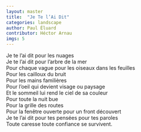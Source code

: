 ```yaml
---
layout: master
title:  "Je Te l’Ai Dit"
categories: landscape
author: Paul Éluard
contributor: Héctor Arnau
imgs: 5
---
```


Je te l’ai dit pour les nuages  
Je te l’ai dit pour l’arbre de la mer  
Pour chaque vague pour les oiseaux dans les feuilles  
Pour les cailloux du bruit  
Pour les mains familières  
Pour l’oeil qui devient visage ou paysage  
Et le sommeil lui rend le ciel de sa couleur  
Pour toute la nuit bue  
Pour la grille des routes  
Pour la fenêtre ouverte pour un front découvert  
Je te l’ai dit pour tes pensées pour tes paroles  
Toute caresse toute confiance se survivent.  






